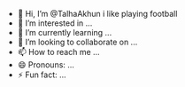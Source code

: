 - 👋 Hi, I’m @TalhaAkhun i like playing football
- 👀 I’m interested in ...
- 🌱 I’m currently learning ...
- 💞️ I’m looking to collaborate on ...
- 📫 How to reach me ...
- 😄 Pronouns: ...
- ⚡ Fun fact: ...

<!---
TalhaAkhun/TalhaAkhun is a ✨ special ✨ repository because its `README.md` (this file) appears on your GitHub profile.
You can click the Preview link to take a look at your changes.
--->
